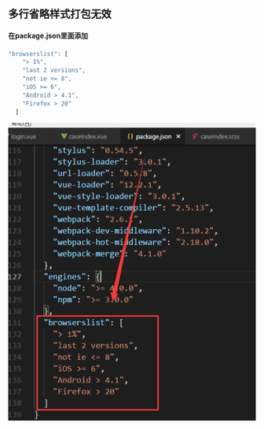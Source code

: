 ## 多行省略样式打包无效

#### 在package.json里面添加

``` js
"browserslist": [
    "> 1%",
    "last 2 versions",
    "not ie <= 8",
    "iOS >= 6",
    "Android > 4.1",
    "Firefox > 20"
  ]
```

![](image/Image.png)